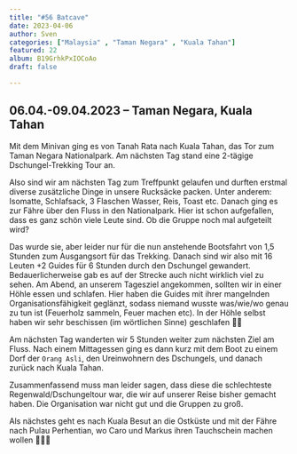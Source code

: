 ```yaml
---
title: "#56 Batcave"
date: 2023-04-06
author: Sven
categories: ["Malaysia" , "Taman Negara" , "Kuala Tahan"]
featured: 22
album: B19GrhkPxIOCoAo
draft: false

---
```


## 06.04.-09.04.2023 – Taman Negara, Kuala Tahan

Mit dem Minivan ging es von Tanah Rata nach Kuala Tahan, das Tor zum Taman Negara Nationalpark. Am nächsten Tag stand eine 2-tägige Dschungel-Trekking Tour an.

Also sind wir am nächsten Tag zum Treffpunkt gelaufen und durften erstmal diverse zusätzliche Dinge in unsere Rucksäcke packen. Unter anderem: Isomatte, Schlafsack, 3 Flaschen Wasser, Reis, Toast etc. Danach ging es zur Fähre über den Fluss in den Nationalpark. Hier ist schon aufgefallen, dass es ganz schön viele Leute sind. Ob die Gruppe noch mal aufgeteilt wird?

Das wurde sie, aber leider nur für die nun anstehende Bootsfahrt von 1,5 Stunden zum Ausgangsort für das Trekking. Danach sind wir also mit 16 Leuten +2 Guides für 6 Stunden durch den Dschungel gewandert. Bedauerlicherweise gab es auf der Strecke auch nicht wirklich viel zu sehen. Am Abend, an unserem Tagesziel angekommen, sollten wir in einer Höhle essen und schlafen. Hier haben die Guides mit ihrer mangelnden Organisationsfähigkeit geglänzt, sodass niemand wusste was/wie/wo genau zu tun ist (Feuerholz sammeln, Feuer machen etc). In der Höhle selbst haben wir sehr beschissen (im wörtlichen Sinne) geschlafen 🦇🦇

Am nächsten Tag wanderten wir 5 Stunden weiter zum nächsten Ziel am Fluss. Nach einem Mittagessen ging es dann kurz mit dem Boot zu einem Dorf der `Orang Asli`, den Ureinwohnern des Dschungels, und danach zurück nach Kuala Tahan.

Zusammenfassend muss man leider sagen, dass diese die schlechteste Regenwald/Dschungeltour war, die wir auf unserer Reise bisher gemacht haben. Die Organisation war nicht gut und die Gruppen zu groß.

Als nächstes geht es nach Kuala Besut an die Ostküste und mit der Fähre nach Pulau Perhentian, wo Caro und Markus ihren Tauchschein machen wollen 🤿🐡🐠

